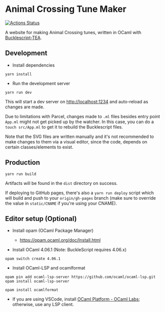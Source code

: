 # Animal Crossing Tune Maker

[![Actions Status](https://github.com/walfie/ac-tune-maker/workflows/Main%20workflow/badge.svg?branch=master)](https://github.com/walfie/ac-tune-maker/actions)

A website for making Animal Crossing tunes, written in OCaml with
[Bucklescript-TEA](https://github.com/OvermindDL1/bucklescript-tea).

## Development

- Install dependencies

```
yarn install
```

- Run the development server

```
yarn run dev
```

This will start a dev server on <http://localhost:1234> and auto-reload as
changes are made.

Due to limitations with Parcel, changes made to `.ml` files besides entry point
`App.ml` might not get picked up by the watcher. In this case, you can do a
`touch src/App.ml` to get it to rebuild the Bucklescript files.

Note that the SVG files are written manually and it's not recommended to make
changes to them via a visual editor, since the code, depends on certain
classes/elements to exist.

## Production

```
yarn run build
```

Artifacts will be found in the `dist` directory on success.

If deploying to GitHub pages, there's also a `yarn run deploy` script which will
build and push to your `origin/gh-pages` branch (make sure to override the value
in `static/CNAME` if you're using your CNAME).

## Editor setup (Optional)

- Install opam (OCaml Package Manager)

  - <https://opam.ocaml.org/doc/Install.html>

- Install OCaml 4.06.1 (Note: BuckleScript requires 4.06.x)

```
opam switch create 4.06.1
```

- Install OCaml-LSP and ocamlformat

```
opam pin add ocaml-lsp-server https://github.com/ocaml/ocaml-lsp.git
opam install ocaml-lsp-server
```

```
opam install ocamlformat
```

- If you are using VSCode, install
  [OCaml Platform - OCaml Labs](https://marketplace.visualstudio.com/items?itemName=ocamllabs.ocaml-platform);
  otherwise, use any LSP client.
